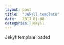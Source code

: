 ```yaml
---
layout: post
title:  "Jekyll template"
date:   2017-01-08
categories: jekyll
---
```

Jekyll template loaded
